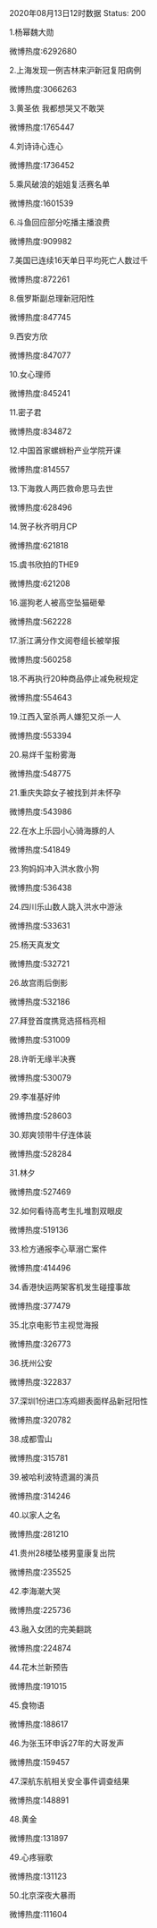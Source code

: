 2020年08月13日12时数据
Status: 200

1.杨幂魏大勋

微博热度:6292680

2.上海发现一例吉林来沪新冠复阳病例

微博热度:3066263

3.黄圣依 我都想哭又不敢哭

微博热度:1765447

4.刘诗诗心连心

微博热度:1736452

5.乘风破浪的姐姐复活赛名单

微博热度:1601539

6.斗鱼回应部分吃播主播浪费

微博热度:909982

7.美国已连续16天单日平均死亡人数过千

微博热度:872261

8.俄罗斯副总理新冠阳性

微博热度:847745

9.西安方欣

微博热度:847077

10.女心理师

微博热度:845241

11.密子君

微博热度:834872

12.中国首家螺蛳粉产业学院开课

微博热度:814557

13.下海救人两匹救命恩马去世

微博热度:628496

14.贺子秋齐明月CP

微博热度:621818

15.虞书欣拍的THE9

微博热度:621208

16.遛狗老人被高空坠猫砸晕

微博热度:562228

17.浙江满分作文阅卷组长被举报

微博热度:560258

18.不再执行20种商品停止减免税规定

微博热度:554643

19.江西入室杀两人嫌犯又杀一人

微博热度:553394

20.易烊千玺粉雾海

微博热度:548775

21.重庆失踪女子被找到并未怀孕

微博热度:543986

22.在水上乐园小心骑海豚的人

微博热度:541849

23.狗妈妈冲入洪水救小狗

微博热度:536438

24.四川乐山数人跳入洪水中游泳

微博热度:533631

25.杨天真发文

微博热度:532721

26.故宫雨后倒影

微博热度:532186

27.拜登首度携竞选搭档亮相

微博热度:531009

28.许昕无缘半决赛

微博热度:530079

29.李准基好帅

微博热度:528603

30.郑爽领带牛仔连体装

微博热度:528284

31.林夕

微博热度:527469

32.如何看待高考生扎堆割双眼皮

微博热度:519136

33.检方通报李心草溺亡案件

微博热度:414496

34.香港快运两架客机发生碰撞事故

微博热度:377479

35.北京电影节主视觉海报

微博热度:326773

36.抚州公安

微博热度:322837

37.深圳1份进口冻鸡翅表面样品新冠阳性

微博热度:320782

38.成都雪山

微博热度:315781

39.被哈利波特遗漏的演员

微博热度:314246

40.以家人之名

微博热度:281210

41.贵州28楼坠楼男童康复出院

微博热度:235525

42.李海潮大哭

微博热度:225736

43.融入女团的完美翻跳

微博热度:224874

44.花木兰新预告

微博热度:191015

45.食物语

微博热度:188617

46.为张玉环申诉27年的大哥发声

微博热度:159457

47.深航东航相关安全事件调查结果

微博热度:148891

48.黄金

微博热度:131897

49.心疼骊歌

微博热度:131123

50.北京深夜大暴雨

微博热度:111604

